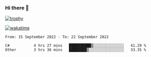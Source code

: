 ### Hi there 👋

[![trophy](https://github-profile-trophy.vercel.app/?username=cxnky&theme=dracula)](https://github.com/ryo-ma/github-profile-trophy)

[![wakatime](https://wakatime.com/badge/user/1c39c599-5497-41b9-a5be-2c4676e7fd23.svg)](https://wakatime.com/@1c39c599-5497-41b9-a5be-2c4676e7fd23)
<!--START_SECTION:waka-->

```text
From: 15 September 2022 - To: 22 September 2022

C#           4 hrs 27 mins   ██████████▒░░░░░░░░░░░░░░   41.29 %
Other        3 hrs 36 mins   ████████▒░░░░░░░░░░░░░░░░   33.35 %
```

<!--END_SECTION:waka-->
